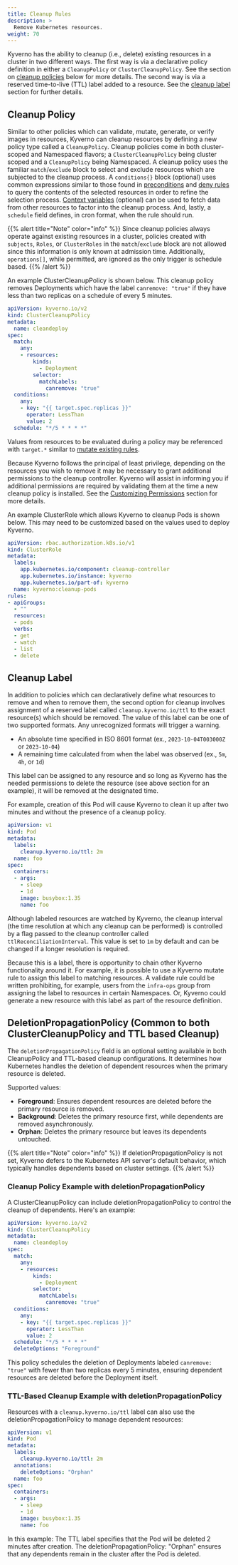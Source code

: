 ```yaml
---
title: Cleanup Rules
description: >
  Remove Kubernetes resources.
weight: 70
---
```


Kyverno has the ability to cleanup (i.e., delete) existing resources in a cluster in two different ways. The first way is via a declarative policy definition in either a `CleanupPolicy` or `ClusterCleanupPolicy`. See the section on [cleanup policies](#cleanup-policy) below for more details. The second way is via a reserved time-to-live (TTL) label added to a resource. See the [cleanup label](#cleanup-label) section for further details.

## Cleanup Policy

Similar to other policies which can validate, mutate, generate, or verify images in resources, Kyverno can cleanup resources by defining a new policy type called a `CleanupPolicy`. Cleanup policies come in both cluster-scoped and Namespaced flavors; a `ClusterCleanupPolicy` being cluster scoped and a `CleanupPolicy` being Namespaced. A cleanup policy uses the familiar `match`/`exclude` block to select and exclude resources which are subjected to the cleanup process. A `conditions{}` block (optional) uses common expressions similar to those found in [preconditions](preconditions.md) and [deny rules](validate.md#deny-rules) to query the contents of the selected resources in order to refine the selection process. [Context variables](external-data-sources.md) (optional) can be used to fetch data from other resources to factor into the cleanup process. And, lastly, a `schedule` field defines, in cron format, when the rule should run.

{{% alert title="Note" color="info" %}}
Since cleanup policies always operate against existing resources in a cluster, policies created with `subjects`, `Roles`, or `ClusterRoles` in the `match`/`exclude` block are not allowed since this information is only known at admission time. Additionally, `operations[]`, while permitted, are ignored as the only trigger is schedule based.
{{% /alert %}}

An example ClusterCleanupPolicy is shown below. This cleanup policy removes Deployments which have the label `canremove: "true"` if they have less than two replicas on a schedule of every 5 minutes.

```yaml
apiVersion: kyverno.io/v2
kind: ClusterCleanupPolicy
metadata:
  name: cleandeploy
spec:
  match:
    any:
    - resources:
        kinds:
          - Deployment
        selector:
          matchLabels:
            canremove: "true"
  conditions:
    any:
    - key: "{{ target.spec.replicas }}"
      operator: LessThan
      value: 2
  schedule: "*/5 * * * *"
```

Values from resources to be evaluated during a policy may be referenced with `target.*` similar to [mutate existing rules](mutate.md#mutate-existing-resources).

Because Kyverno follows the principal of least privilege, depending on the resources you wish to remove it may be necessary to grant additional permissions to the cleanup controller. Kyverno will assist in informing you if additional permissions are required by validating them at the time a new cleanup policy is installed. See the [Customizing Permissions](../installation/customization.md#customizing-permissions) section for more details.

An example ClusterRole which allows Kyverno to cleanup Pods is shown below. This may need to be customized based on the values used to deploy Kyverno.

```yaml
apiVersion: rbac.authorization.k8s.io/v1
kind: ClusterRole
metadata:
  labels:
    app.kubernetes.io/component: cleanup-controller
    app.kubernetes.io/instance: kyverno
    app.kubernetes.io/part-of: kyverno
  name: kyverno:cleanup-pods
rules:
- apiGroups:
  - ""
  resources:
  - pods
  verbs:
  - get
  - watch
  - list
  - delete
```

## Cleanup Label

In addition to policies which can declaratively define what resources to remove and when to remove them, the second option for cleanup involves assignment of a reserved label called `cleanup.kyverno.io/ttl` to the exact resource(s) which should be removed. The value of this label can be one of two supported formats. Any unrecognized formats will trigger a warning.

* An absolute time specified in ISO 8601 format (ex., `2023-10-04T003000Z` or `2023-10-04`)
* A remaining time calculated from when the label was observed (ex., `5m`, `4h`, or `1d`)

This label can be assigned to any resource and so long as Kyverno has the needed permissions to delete the resource (see above section for an example), it will be removed at the designated time.

For example, creation of this Pod will cause Kyverno to clean it up after two minutes and without the presence of a cleanup policy.

```yaml
apiVersion: v1
kind: Pod
metadata:
  labels:
    cleanup.kyverno.io/ttl: 2m
  name: foo
spec:
  containers:
  - args:
    - sleep
    - 1d
    image: busybox:1.35
    name: foo
```

Although labeled resources are watched by Kyverno, the cleanup interval (the time resolution at which any cleanup can be performed) is controlled by a flag passed to the cleanup controller called `ttlReconciliationInterval`. This value is set to `1m` by default and can be changed if a longer resolution is required.

Because this is a label, there is opportunity to chain other Kyverno functionality around it. For example, it is possible to use a Kyverno mutate rule to assign this label to matching resources. A validate rule could be written prohibiting, for example, users from the `infra-ops` group from assigning the label to resources in certain Namespaces. Or, Kyverno could generate a new resource with this label as part of the resource definition.

## DeletionPropagationPolicy (Common to both ClusterCleanupPolicy and TTL based Cleanup)

The `deletionPropagationPolicy` field is an optional setting available in both CleanupPolicy and TTL-based cleanup configurations. It determines how Kubernetes handles the deletion of dependent resources when the primary resource is deleted.

Supported values:

- **Foreground**: Ensures dependent resources are deleted before the primary resource is removed.
- **Background**: Deletes the primary resource first, while dependents are removed asynchronously.
- **Orphan**: Deletes the primary resource but leaves its dependents untouched.

{{% alert title="Note" color="info" %}}
If deletionPropagationPolicy is not set, Kyverno defers to the Kubernetes API server's default behavior, which typically handles dependents based on cluster settings.
{{% /alert %}}

### Cleanup Policy Example with deletionPropagationPolicy

A ClusterCleanupPolicy can include deletionPropagationPolicy to control the cleanup of dependents. Here's an example:

```yaml
apiVersion: kyverno.io/v2
kind: ClusterCleanupPolicy
metadata:
  name: cleandeploy
spec:
  match:
    any:
    - resources:
        kinds:
          - Deployment
        selector:
          matchLabels:
            canremove: "true"
  conditions:
    any:
    - key: "{{ target.spec.replicas }}"
      operator: LessThan
      value: 2
  schedule: "*/5 * * * *"
  deleteOptions: "Foreground"
```

This policy schedules the deletion of Deployments labeled `canremove: "true"` with fewer than two replicas every 5 minutes, ensuring dependent resources are deleted before the Deployment itself.

### TTL-Based Cleanup Example with deletionPropagationPolicy

Resources with a `cleanup.kyverno.io/ttl` label can also use the deletionPropagationPolicy to manage dependent resources:

```yaml
apiVersion: v1
kind: Pod
metadata:
  labels:
    cleanup.kyverno.io/ttl: 2m
  annotations:
    deleteOptions: "Orphan"
  name: foo
spec:
  containers:
  - args:
    - sleep
    - 1d
    image: busybox:1.35
    name: foo
```

In this example:
The TTL label specifies that the Pod will be deleted 2 minutes after creation.
The deletionPropagationPolicy: "Orphan" ensures that any dependents remain in the cluster after the Pod is deleted.